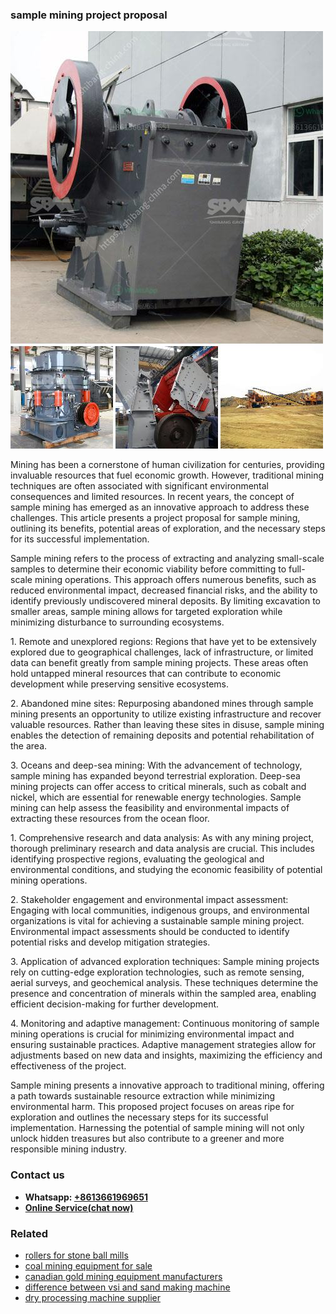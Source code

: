 <h3>sample mining project proposal</h3><img src='1706767154.jpg' alt=''><p>Mining has been a cornerstone of human civilization for centuries, providing invaluable resources that fuel economic growth. However, traditional mining techniques are often associated with significant environmental consequences and limited resources. In recent years, the concept of sample mining has emerged as an innovative approach to address these challenges. This article presents a project proposal for sample mining, outlining its benefits, potential areas of exploration, and the necessary steps for its successful implementation.</p><p>Sample mining refers to the process of extracting and analyzing small-scale samples to determine their economic viability before committing to full-scale mining operations. This approach offers numerous benefits, such as reduced environmental impact, decreased financial risks, and the ability to identify previously undiscovered mineral deposits. By limiting excavation to smaller areas, sample mining allows for targeted exploration while minimizing disturbance to surrounding ecosystems.</p><p>1. Remote and unexplored regions: Regions that have yet to be extensively explored due to geographical challenges, lack of infrastructure, or limited data can benefit greatly from sample mining projects. These areas often hold untapped mineral resources that can contribute to economic development while preserving sensitive ecosystems.</p><p>2. Abandoned mine sites: Repurposing abandoned mines through sample mining presents an opportunity to utilize existing infrastructure and recover valuable resources. Rather than leaving these sites in disuse, sample mining enables the detection of remaining deposits and potential rehabilitation of the area.</p><p>3. Oceans and deep-sea mining: With the advancement of technology, sample mining has expanded beyond terrestrial exploration. Deep-sea mining projects can offer access to critical minerals, such as cobalt and nickel, which are essential for renewable energy technologies. Sample mining can help assess the feasibility and environmental impacts of extracting these resources from the ocean floor.</p><p>1. Comprehensive research and data analysis: As with any mining project, thorough preliminary research and data analysis are crucial. This includes identifying prospective regions, evaluating the geological and environmental conditions, and studying the economic feasibility of potential mining operations.</p><p>2. Stakeholder engagement and environmental impact assessment: Engaging with local communities, indigenous groups, and environmental organizations is vital for achieving a sustainable sample mining project. Environmental impact assessments should be conducted to identify potential risks and develop mitigation strategies.</p><p>3. Application of advanced exploration techniques: Sample mining projects rely on cutting-edge exploration technologies, such as remote sensing, aerial surveys, and geochemical analysis. These techniques determine the presence and concentration of minerals within the sampled area, enabling efficient decision-making for further development.</p><p>4. Monitoring and adaptive management: Continuous monitoring of sample mining operations is crucial for minimizing environmental impact and ensuring sustainable practices. Adaptive management strategies allow for adjustments based on new data and insights, maximizing the efficiency and effectiveness of the project.</p><p>Sample mining presents a innovative approach to traditional mining, offering a path towards sustainable resource extraction while minimizing environmental harm. This proposed project focuses on areas ripe for exploration and outlines the necessary steps for its successful implementation. Harnessing the potential of sample mining will not only unlock hidden treasures but also contribute to a greener and more responsible mining industry.</p><h3>Contact us</h3><ul><li><strong>Whatsapp:&nbsp;<a href="https://wa.me/8613661969651">+8613661969651</a></strong></li><li><a href="https://swt.shibang-china.com/?git&amp;zhl&amp;sample mining project proposal"><strong>Online Service(chat now)</strong></a></li></ul><h3>Related</h3><ul><li><a href='rollers for stone ball mills.md'>rollers for stone ball mills</a></li><li><a href='coal mining equipment for sale.md'>coal mining equipment for sale</a></li><li><a href='canadian gold mining equipment manufacturers.md'>canadian gold mining equipment manufacturers</a></li><li><a href='difference between vsi and sand making machine.md'>difference between vsi and sand making machine</a></li><li><a href='dry processing machine supplier.md'>dry processing machine supplier</a></li></ul>